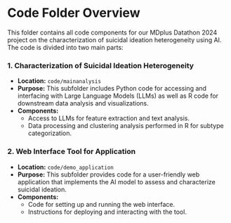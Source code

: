

# Code Folder Overview

This folder contains all code components for our MDplus Datathon 2024 project on the characterization of suicidal ideation heterogeneity using AI. The code is divided into two main parts:

### 1. Characterization of Suicidal Ideation Heterogeneity

- **Location:** `code/mainanalysis`
- **Purpose:** This subfolder includes Python code for accessing and interfacing with Large Language Models (LLMs) as well as R code for downstream data analysis and visualizations.
- **Components:**
  - Access to LLMs for feature extraction and text analysis.
  - Data processing and clustering analysis performed in R for subtype categorization.

### 2. Web Interface Tool for Application

- **Location:** `code/demo_application`
- **Purpose:** This subfolder provides code for a user-friendly web application that implements the AI model to assess and characterize suicidal ideation.
- **Components:**
  - Code for setting up and running the web interface.
  - Instructions for deploying and interacting with the tool.
